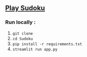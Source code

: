 ## [Play Sudoku](https://sudoku-bsfwlsf7fcp6lvhiffzasm.streamlit.app/)

### Run locally : 
1. `git clone `
2. `cd Sudoku`
3. `pip install -r requirements.txt`
4. `streamlit run app.py`
